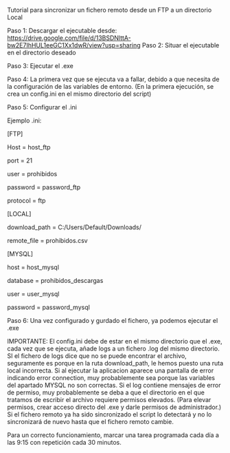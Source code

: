Tutorial para sincronizar un fichero remoto desde un FTP a un directorio Local


Paso 1: Descargar el ejecutable desde:  https://drive.google.com/file/d/13BSDNlttA-bw2E7IhHUL1eeGC1Xx1dwR/view?usp=sharing
Paso 2: Situar el ejecutable en el directorio deseado

Paso 3: Ejecutar el .exe

Paso 4: La primera vez que se ejecuta va a fallar, debido a que necesita de la configuración de las variables de entorno. (En la primera ejecución, se crea un config.ini en el mismo directorio del script)

Paso 5: Configurar el .ini

Ejemplo .ini:


[FTP]

Host = host_ftp

port = 21

user = prohibidos

password = password_ftp

protocol = ftp


[LOCAL]

download_path = C:/Users/Default/Downloads/

remote_file = prohibidos.csv


[MYSQL]

host = host_mysql

database = prohibidos_descargas

user = user_mysql

password = password_mysql





Paso 6: Una vez configurado y gurdado el fichero, ya podemos ejecutar el .exe

IMPORTANTE: El config.ini debe de estar en el mismo directorio que el .exe, cada vez que se ejecuta, añade logs a un fichero .log del mismo directorio. 
SI el fichero de logs dice que no se puede encontrar el archivo, seguramente es porque en la ruta download_path, le hemos puesto una ruta local incorrecta. 
Si al ejecutar la aplicacion aparece una pantalla de error indicando error connection, muy probablemente sea porque las variables del apartado MYSQL no son correctas.
Si el log contiene mensajes de error de permiso, muy probablemente se deba a que el directorio en el que tratamos de escribir el archivo requiere permisos elevados. (Para elevar permisos, crear acceso directo del .exe y darle permisos de administrador.)
Si el fichero remoto ya ha sido sincronizado el script lo detectará y no lo sincronizará de nuevo hasta que el fichero remoto cambie.

Para un correcto funcionamiento, marcar una tarea programada cada día a las 9:15 con repetición cada 30 minutos. 

